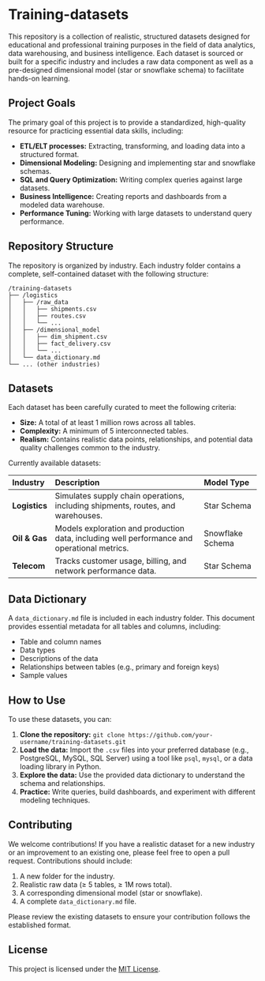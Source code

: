 # Training-datasets

This repository is a collection of realistic, structured datasets designed for educational and professional training purposes in the field of data analytics, data warehousing, and business intelligence. Each dataset is sourced or built for a specific industry and includes a raw data component as well as a pre-designed dimensional model (star or snowflake schema) to facilitate hands-on learning.

## Project Goals

The primary goal of this project is to provide a standardized, high-quality resource for practicing essential data skills, including:

  * **ETL/ELT processes:** Extracting, transforming, and loading data into a structured format.
  * **Dimensional Modeling:** Designing and implementing star and snowflake schemas.
  * **SQL and Query Optimization:** Writing complex queries against large datasets.
  * **Business Intelligence:** Creating reports and dashboards from a modeled data warehouse.
  * **Performance Tuning:** Working with large datasets to understand query performance.

## Repository Structure

The repository is organized by industry. Each industry folder contains a complete, self-contained dataset with the following structure:

```
/training-datasets
├── /logistics
│   ├── /raw_data
│   │   ├── shipments.csv
│   │   ├── routes.csv
│   │   └── ...
│   ├── /dimensional_model
│   │   ├── dim_shipment.csv
│   │   ├── fact_delivery.csv
│   │   └── ...
│   └── data_dictionary.md
└── ... (other industries)
```

## Datasets

Each dataset has been carefully curated to meet the following criteria:

  * **Size:** A total of at least 1 million rows across all tables.
  * **Complexity:** A minimum of 5 interconnected tables.
  * **Realism:** Contains realistic data points, relationships, and potential data quality challenges common to the industry.

Currently available datasets:

| Industry | Description | Model Type |
| :--- | :--- | :--- |
| **Logistics** | Simulates supply chain operations, including shipments, routes, and warehouses. | Star Schema |
| **Oil & Gas** | Models exploration and production data, including well performance and operational metrics. | Snowflake Schema |
| **Telecom** | Tracks customer usage, billing, and network performance data. | Star Schema |

## Data Dictionary

A `data_dictionary.md` file is included in each industry folder. This document provides essential metadata for all tables and columns, including:

  * Table and column names
  * Data types
  * Descriptions of the data
  * Relationships between tables (e.g., primary and foreign keys)
  * Sample values

## How to Use

To use these datasets, you can:

1.  **Clone the repository:** `git clone https://github.com/your-username/training-datasets.git`
2.  **Load the data:** Import the `.csv` files into your preferred database (e.g., PostgreSQL, MySQL, SQL Server) using a tool like `psql`, `mysql`, or a data loading library in Python.
3.  **Explore the data:** Use the provided data dictionary to understand the schema and relationships.
4.  **Practice:** Write queries, build dashboards, and experiment with different modeling techniques.

## Contributing

We welcome contributions\! If you have a realistic dataset for a new industry or an improvement to an existing one, please feel free to open a pull request. Contributions should include:

1.  A new folder for the industry.
2.  Realistic raw data (≥ 5 tables, ≥ 1M rows total).
3.  A corresponding dimensional model (star or snowflake).
4.  A complete `data_dictionary.md` file.

Please review the existing datasets to ensure your contribution follows the established format.

## License

This project is licensed under the [MIT License](https://www.google.com/search?q=LICENSE).
